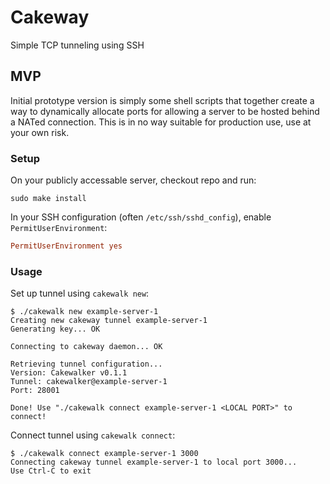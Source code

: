 # Cakeway

Simple TCP tunneling using SSH

## MVP
Initial prototype version is simply some shell scripts that together create a way to dynamically allocate ports for allowing a server to be hosted behind a NATed connection.
This is in no way suitable for production use, use at your own risk.

### Setup
On your publicly accessable server, checkout repo and run:
```
sudo make install
```
In your SSH configuration (often `/etc/ssh/sshd_config`), enable `PermitUserEnvironment`:
```conf
PermitUserEnvironment yes
```


### Usage
Set up tunnel using `cakewalk new`:
```
$ ./cakewalk new example-server-1
Creating new cakeway tunnel example-server-1
Generating key... OK

Connecting to cakeway daemon... OK

Retrieving tunnel configuration...
Version: Cakewalker v0.1.1
Tunnel: cakewalker@example-server-1
Port: 28001

Done! Use "./cakewalk connect example-server-1 <LOCAL PORT>" to connect!
```

Connect tunnel using `cakewalk connect`:
```
$ ./cakewalk connect example-server-1 3000
Connecting cakeway tunnel example-server-1 to local port 3000...
Use Ctrl-C to exit
```

